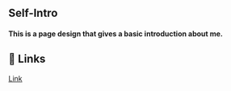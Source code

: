 
## Self-Intro

#### This is a page design that gives a basic introduction about me.


## 🔗 Links
[Link](https://dr460ngeek.github.io/self-intro/)

